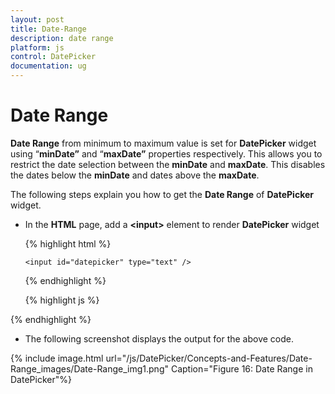 ```yaml
---
layout: post
title: Date-Range
description: date range
platform: js
control: DatePicker
documentation: ug
---
```


# Date Range

**Date Range** from minimum to maximum value is set for **DatePicker** widget using “**minDate”** and “**maxDate”** properties respectively. This allows you to restrict the date selection between the **minDate** and **maxDate**. This disables the dates below the **minDate** and dates above the **maxDate**.

The following steps explain you how to get the **Date Range** of **DatePicker** widget.

* In the **HTML** page, add a **&lt;input&gt;** element to render **DatePicker** widget

  {% highlight html %}
  
      <input id="datepicker" type="text" />
      
  {% endhighlight %}
  
  {% highlight js %}

<script type="text/javascript">
  // Add the code to set the Date Range of DatePicker widget
        $(function () {
            // declaration
            $("#datepicker").ejDatePicker({
                minDate: new Date("2014/06/03"),
                maxDate: new Date("2014/06/19")
            });
        });

    </script>

  {% endhighlight %}




*  The following screenshot displays the output for the above code.

{% include image.html url="/js/DatePicker/Concepts-and-Features/Date-Range_images/Date-Range_img1.png" Caption="Figure 16: Date Range in DatePicker"%}


